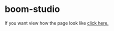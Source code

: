 # boom-studio

<p>If you want view how the page look like <a href="index.html"> click here.</a></p>
